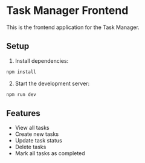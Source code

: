 # Task Manager Frontend

This is the frontend application for the Task Manager.

## Setup

1. Install dependencies:
```bash
npm install
```

2. Start the development server:
```bash
npm run dev
```

## Features

- View all tasks
- Create new tasks
- Update task status
- Delete tasks
- Mark all tasks as completed
